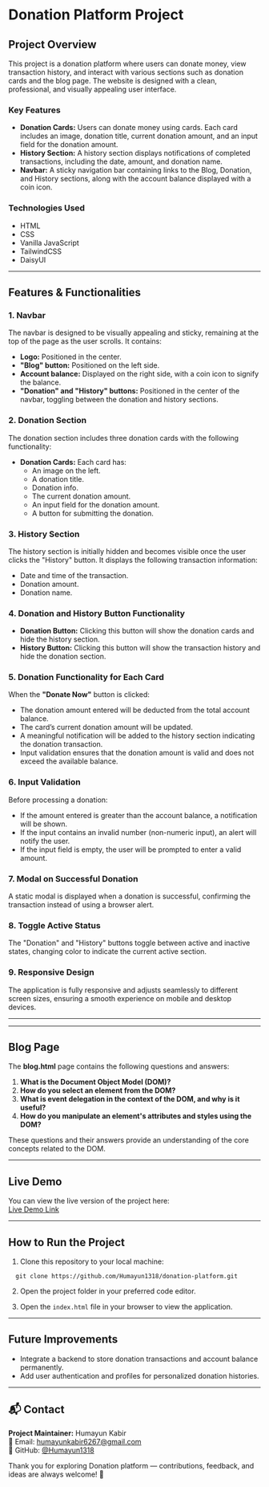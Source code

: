 # Donation Platform Project

## Project Overview
This project is a donation platform where users can donate money, view transaction history, and interact with various sections such as donation cards and the blog page. The website is designed with a clean, professional, and visually appealing user interface.

### Key Features
- **Donation Cards:** Users can donate money using cards. Each card includes an image, donation title, current donation amount, and an input field for the donation amount.
- **History Section:** A history section displays notifications of completed transactions, including the date, amount, and donation name.
- **Navbar:** A sticky navigation bar containing links to the Blog, Donation, and History sections, along with the account balance displayed with a coin icon.

### Technologies Used
- HTML
- CSS
- Vanilla JavaScript 
- TailwindCSS
- DaisyUI

---

## Features & Functionalities

### 1. Navbar
The navbar is designed to be visually appealing and sticky, remaining at the top of the page as the user scrolls. It contains:
- **Logo:** Positioned in the center.
- **"Blog" button:** Positioned on the left side.
- **Account balance:** Displayed on the right side, with a coin icon to signify the balance.
- **"Donation" and "History" buttons:** Positioned in the center of the navbar, toggling between the donation and history sections.

### 2. Donation Section
The donation section includes three donation cards with the following functionality:
- **Donation Cards:** Each card has:
  - An image on the left.
  - A donation title.
  - Donation info.
  - The current donation amount.
  - An input field for the donation amount.
  - A button for submitting the donation.

### 3. History Section
The history section is initially hidden and becomes visible once the user clicks the "History" button. It displays the following transaction information:
- Date and time of the transaction.
- Donation amount.
- Donation name.

### 4. Donation and History Button Functionality
- **Donation Button:** Clicking this button will show the donation cards and hide the history section.
- **History Button:** Clicking this button will show the transaction history and hide the donation section.

### 5. Donation Functionality for Each Card
When the **"Donate Now"** button is clicked:
- The donation amount entered will be deducted from the total account balance.
- The card’s current donation amount will be updated.
- A meaningful notification will be added to the history section indicating the donation transaction.
- Input validation ensures that the donation amount is valid and does not exceed the available balance.

### 6. Input Validation
Before processing a donation:
- If the amount entered is greater than the account balance, a notification will be shown.
- If the input contains an invalid number (non-numeric input), an alert will notify the user.
- If the input field is empty, the user will be prompted to enter a valid amount.

### 7. Modal on Successful Donation
A static modal is displayed when a donation is successful, confirming the transaction instead of using a browser alert.

### 8. Toggle Active Status
The "Donation" and "History" buttons toggle between active and inactive states, changing color to indicate the current active section.

### 9. Responsive Design
The application is fully responsive and adjusts seamlessly to different screen sizes, ensuring a smooth experience on mobile and desktop devices.

---


---

## Blog Page

The **blog.html** page contains the following questions and answers:

1. **What is the Document Object Model (DOM)?**
2. **How do you select an element from the DOM?**
3. **What is event delegation in the context of the DOM, and why is it useful?**
4. **How do you manipulate an element's attributes and styles using the DOM?**

These questions and their answers provide an understanding of the core concepts related to the DOM.

---

## Live Demo
You can view the live version of the project here:  
[Live Demo Link](https://humayun1318.github.io/B10A5-reset9/)

---

## How to Run the Project

1. Clone this repository to your local machine:

```
  git clone https://github.com/Humayun1318/donation-platform.git

```


2. Open the project folder in your preferred code editor.

3. Open the `index.html` file in your browser to view the application.

---

## Future Improvements

- Integrate a backend to store donation transactions and account balance permanently.
- Add user authentication and profiles for personalized donation histories.

---

## 📬 Contact

**Project Maintainer:** Humayun Kabir          
📧 Email: humayunkabir6267@gmail.com  
🐙 GitHub: [@Humayun1318](https://github.com/Humayun1318)

Thank you for exploring Donation platform — contributions, feedback, and ideas are always welcome! 🚀
